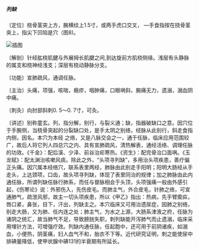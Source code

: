 ##### 列缺

〔定位〕桡骨茎突上方，腕横纹上1.5寸，或两手虎口交叉， —手食指按在挠骨茎突上，指尖下凹陷是穴（图8)。

![插图](./img/图8.jpg)

〔解剖〕针经肱桡肌腱与外展拇长肌腱之间,到达旋前方肌桡侧缘。浅层有头静脉的属支和桡神经浅支；深层有桡动静脉分支。

〔功能〕宣肺疏风，通调任脉。

〔主治〕头痛，项强，咳喘，瘾疹，咽肿痛，口眼㖞斜，腕痛无力，遗溺，溺血阴中痛。

〔刺灸〕向肘部斜刺0. 5〜0. 7寸，可灸。

〔讲述〕别称童玄。列，指分解，别行，与裂义通；缺，指器破缺口之意。因穴位于手腕侧，当桡骨突起的分裂缺口处，是手太阴之别络，经脉从此别行，斜走食指内侧，因名。本穴为本经 之络，又是八脉交会之一，通于任脉，临床应用范围较广，故后人将它列人四总穴之内、具有宣肺疏风，清热解表，通经活络、调理任脉的功效。《千金》：配后溪、少泽、前谷治疟寒热。《资生》：配完骨治口面㖞。《玉龙赋》：配太渊治咳嗽风痰。除此之外，“头项寻列缺”，多用治头项疾患，善疗偏正头痛。因穴属本经络穴，联系表里两经，肺脉由此别走手阳明；阳明大肠经从手走头，上达颈项，口齿，故头项寻列缺，体现了表里同治的规律；加之肺脉由此内通任脉，所谓列缺任脉行肺系，而任与督脉相会于头顶，头项强痛一般由外感引起，《伤寒论》说：外邪伤入，先伤皮毛。而肺主气，外合皮毛，针肺之络，可宣通肺气，疏泄风邪，故主一切头项疾患，所以《甲乙》指出：热病，先手臂瘈疭，唇口紧，鼻张，目下，汗出，列缺主之。本穴临床又可用治遗尿症，因肺之别络，别走大肠，又为肺、任内连之处；肺主气，为水之上源，大肠系津液之府，任脉为诸阴之统汇，故当肺气不足，导致膀胱失职，刺列缺能开泻肺气而止遗溺，临床采用埋针方法，可增强疗效。列缺内通任脉，任起胞中，还可用于前阴诸疾，如溺血，小便热，阴茎痛，妇人血气不和，胎衣不下等。近代研究证明，刺之能使尿中排碘量降低，使甲状腺中碘131的半衰期有所延长。

